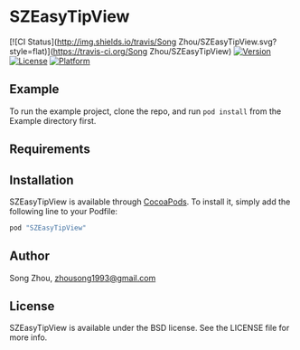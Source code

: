 # SZEasyTipView

[![CI Status](http://img.shields.io/travis/Song Zhou/SZEasyTipView.svg?style=flat)](https://travis-ci.org/Song Zhou/SZEasyTipView)
[![Version](https://img.shields.io/cocoapods/v/SZEasyTipView.svg?style=flat)](http://cocoapods.org/pods/SZEasyTipView)
[![License](https://img.shields.io/cocoapods/l/SZEasyTipView.svg?style=flat)](http://cocoapods.org/pods/SZEasyTipView)
[![Platform](https://img.shields.io/cocoapods/p/SZEasyTipView.svg?style=flat)](http://cocoapods.org/pods/SZEasyTipView)

## Example

To run the example project, clone the repo, and run `pod install` from the Example directory first.

## Requirements

## Installation

SZEasyTipView is available through [CocoaPods](http://cocoapods.org). To install
it, simply add the following line to your Podfile:

```ruby
pod "SZEasyTipView"
```

## Author

Song Zhou, zhousong1993@gmail.com

## License

SZEasyTipView is available under the BSD license. See the LICENSE file for more info.
